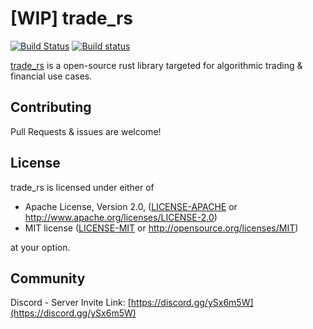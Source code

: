 # [WIP] trade_rs

[![Build Status](https://travis-ci.org/jakeschurch/trade_rs.svg?branch=master)](https://travis-ci.org/jakeschurch/trade_rs)
[![Build status](https://ci.appveyor.com/api/projects/status/t9nvd7ymlmt4etut/branch/master?svg=true)](https://ci.appveyor.com/project/jakeschurch/trade-rs/branch/master)

[trade_rs](https://github.com/jakeschurch/trade_rs) is a open-source rust library targeted for algorithmic trading & financial use cases.

## Contributing
Pull Requests & issues are welcome!

## License

trade_rs is licensed under either of

 * Apache License, Version 2.0, ([LICENSE-APACHE](LICENSE-APACHE) or
   http://www.apache.org/licenses/LICENSE-2.0)
 * MIT license ([LICENSE-MIT](LICENSE-MIT) or
   http://opensource.org/licenses/MIT)

at your option.

## Community
Discord - Server Invite Link: [https://discord.gg/ySx6m5W](https://discord.gg/ySx6m5W)
